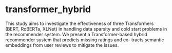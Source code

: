 # transformer_hybrid
This study aims to investigate the effectiveness of three Transformers (BERT, RoBERTa, XLNet) in handling data sparsity and cold start problems in the recommender system. We present a Transformer-based hybrid recommender system that predicts missing ratings and ex- tracts semantic embeddings from user reviews to mitigate the issues. 
